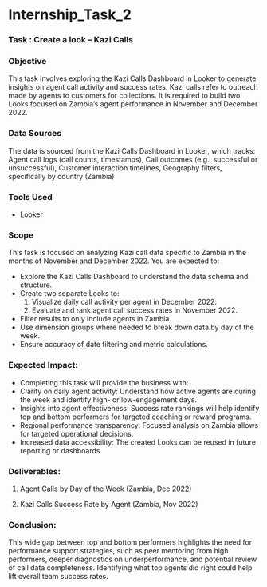 # Internship_Task_2

### Task : Create a look – Kazi Calls

### Objective 
This task involves exploring the Kazi Calls Dashboard in Looker to generate insights on agent call activity and success rates. Kazi calls refer to outreach made by agents to customers for collections. It is required to build two Looks focused on Zambia’s agent performance in November and December 2022.

### Data Sources
The data is sourced from the Kazi Calls Dashboard in Looker, which tracks: Agent call logs (call counts, timestamps), Call outcomes  (e.g., successful or unsuccessful), Customer interaction timelines, Geography filters, specifically by country (Zambia)

### Tools Used
- Looker

### Scope
This task is focused on analyzing Kazi call data specific to Zambia in the months of November and December 2022. You are expected to:
- Explore the Kazi Calls Dashboard to understand the data schema and structure.
- Create two separate Looks to:
   1. Visualize daily call activity per agent in December 2022.
   2. Evaluate and rank agent call success rates in November 2022.
- Filter results to only include agents in Zambia.
- Use dimension groups where needed to break down data by day of the week.
- Ensure accuracy of date filtering and metric calculations.

### Expected Impact:
- Completing this task will provide the business with:
- Clarity on daily agent activity: Understand how active agents are during the week and identify high- or low-engagement days.
- Insights into agent effectiveness: Success rate rankings will help identify top and bottom performers for targeted coaching or reward programs.
- Regional performance transparency: Focused analysis on Zambia allows for targeted operational decisions.
- Increased data accessibility: The created Looks can be reused in future reporting or dashboards.

### Deliverables:
1. Agent Calls by Day of the Week (Zambia, Dec 2022)



2. Kazi Calls Success Rate by Agent (Zambia, Nov 2022)


### Conclusion:
This wide gap between top and bottom performers highlights the need for performance support strategies, such as peer mentoring from high performers, deeper diagnostics on underperformance, and potential review of call data completeness. Identifying what top agents did right could help lift overall team success rates.  
